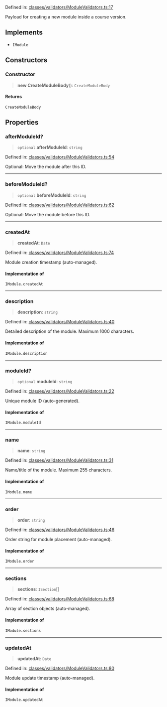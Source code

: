 Defined in: [classes/validators/ModuleValidators.ts:17](https://github.com/continuousactivelearning/vibe/blob/dbf557f2b5c1ec47c296f0289b3a6f789bb5efa2/backend/src/modules/courses/classes/validators/ModuleValidators.ts#L17)

Payload for creating a new module inside a course version.

## Implements

- `IModule`

## Constructors

### Constructor

> **new CreateModuleBody**(): `CreateModuleBody`

#### Returns

`CreateModuleBody`

## Properties

### afterModuleId?

> `optional` **afterModuleId**: `string`

Defined in: [classes/validators/ModuleValidators.ts:54](https://github.com/continuousactivelearning/vibe/blob/dbf557f2b5c1ec47c296f0289b3a6f789bb5efa2/backend/src/modules/courses/classes/validators/ModuleValidators.ts#L54)

Optional: Move the module after this ID.

***

### beforeModuleId?

> `optional` **beforeModuleId**: `string`

Defined in: [classes/validators/ModuleValidators.ts:62](https://github.com/continuousactivelearning/vibe/blob/dbf557f2b5c1ec47c296f0289b3a6f789bb5efa2/backend/src/modules/courses/classes/validators/ModuleValidators.ts#L62)

Optional: Move the module before this ID.

***

### createdAt

> **createdAt**: `Date`

Defined in: [classes/validators/ModuleValidators.ts:74](https://github.com/continuousactivelearning/vibe/blob/dbf557f2b5c1ec47c296f0289b3a6f789bb5efa2/backend/src/modules/courses/classes/validators/ModuleValidators.ts#L74)

Module creation timestamp (auto-managed).

#### Implementation of

`IModule.createdAt`

***

### description

> **description**: `string`

Defined in: [classes/validators/ModuleValidators.ts:40](https://github.com/continuousactivelearning/vibe/blob/dbf557f2b5c1ec47c296f0289b3a6f789bb5efa2/backend/src/modules/courses/classes/validators/ModuleValidators.ts#L40)

Detailed description of the module.
Maximum 1000 characters.

#### Implementation of

`IModule.description`

***

### moduleId?

> `optional` **moduleId**: `string`

Defined in: [classes/validators/ModuleValidators.ts:22](https://github.com/continuousactivelearning/vibe/blob/dbf557f2b5c1ec47c296f0289b3a6f789bb5efa2/backend/src/modules/courses/classes/validators/ModuleValidators.ts#L22)

Unique module ID (auto-generated).

#### Implementation of

`IModule.moduleId`

***

### name

> **name**: `string`

Defined in: [classes/validators/ModuleValidators.ts:31](https://github.com/continuousactivelearning/vibe/blob/dbf557f2b5c1ec47c296f0289b3a6f789bb5efa2/backend/src/modules/courses/classes/validators/ModuleValidators.ts#L31)

Name/title of the module.
Maximum 255 characters.

#### Implementation of

`IModule.name`

***

### order

> **order**: `string`

Defined in: [classes/validators/ModuleValidators.ts:46](https://github.com/continuousactivelearning/vibe/blob/dbf557f2b5c1ec47c296f0289b3a6f789bb5efa2/backend/src/modules/courses/classes/validators/ModuleValidators.ts#L46)

Order string for module placement (auto-managed).

#### Implementation of

`IModule.order`

***

### sections

> **sections**: `ISection`[]

Defined in: [classes/validators/ModuleValidators.ts:68](https://github.com/continuousactivelearning/vibe/blob/dbf557f2b5c1ec47c296f0289b3a6f789bb5efa2/backend/src/modules/courses/classes/validators/ModuleValidators.ts#L68)

Array of section objects (auto-managed).

#### Implementation of

`IModule.sections`

***

### updatedAt

> **updatedAt**: `Date`

Defined in: [classes/validators/ModuleValidators.ts:80](https://github.com/continuousactivelearning/vibe/blob/dbf557f2b5c1ec47c296f0289b3a6f789bb5efa2/backend/src/modules/courses/classes/validators/ModuleValidators.ts#L80)

Module update timestamp (auto-managed).

#### Implementation of

`IModule.updatedAt`
